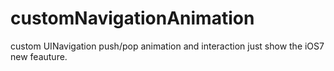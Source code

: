 customNavigationAnimation
=========================

custom UINavigation push/pop animation and interaction
just show the iOS7 new feauture.
